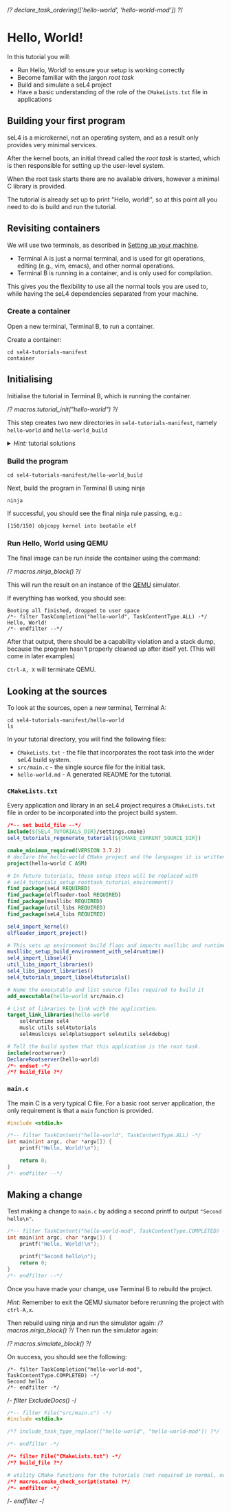 <!--
  Copyright 2017, Data61, CSIRO (ABN 41 687 119 230)

  SPDX-License-Identifier: BSD-2-Clause
-->

/*? declare_task_ordering(['hello-world', 'hello-world-mod']) ?*/
# Hello, World!

In this tutorial you will:

- Run Hello, World! to ensure your setup is working correctly
- Become familiar with the jargon *root task*
- Build and simulate a seL4 project
- Have a basic understanding of the role of the `CMakeLists.txt` file in applications

## Building your first program
seL4 is a microkernel, not an operating system, and as a result only provides very minimal services.

After the kernel boots, an initial thread called the *root task* is started, which is then responsible for setting up the user-level system.

When the root task starts there are no available drivers, however a minimal C library is provided.

The tutorial is already set up to print "Hello, world!", so at this point  all you need to do is build and run the tutorial.

## Revisiting containers

We will use two terminals, as described in [Setting up your machine](https://docs.sel4.systems/Tutorials/seL4Kernel/setting-up#mapping-a-container).
 - Terminal A is just a normal terminal, and is used for git operations, editing (e.g., vim, emacs), and other normal operations.
 - Terminal B is running in a container, and is only used for compilation.

This gives you the flexibility to use all the normal tools you are used to, while having the seL4 dependencies separated from your machine.

### Create a container

Open a new terminal, Terminal B, to run a container.


Create a container:

```
cd sel4-tutorials-manifest
container
```

## Initialising

Initialise the tutorial in Terminal B, which is running the container.

/*? macros.tutorial_init("hello-world") ?*/

This step creates two new directories in `sel4-tutorials-manifest`, namely `hello-world` and `hello-world_build`

<details markdown='1'>

<summary style="display:list-item"><em>Hint:</em> tutorial solutions</summary>
<br>
All tutorials come with complete solutions. To get solutions run:

/*? macros.tutorial_init_with_solution("hello-world") ?*/

This will generate another `hello-world` directory and `hello-world_build` directory, with unique names, e.g. `hello-world44h1po5q` and `hello-world44h1po5q_build`.

</details>



### Build the program

```
cd sel4-tutorials-manifest/hello-world_build
```

Next, build the program in Terminal B using ninja

```
ninja
```

If successful, you should see the final ninja rule passing, e.g.:

```
[150/150] objcopy kernel into bootable elf
```

### Run Hello, World using QEMU

The final image can be run *inside* the container using the command:

/*? macros.ninja_block() ?*/

This will run the result on an instance of the [QEMU](https://www.qemu.org) simulator.

If everything has worked, you should see:

```
Booting all finished, dropped to user space
/*- filter TaskCompletion("hello-world", TaskContentType.ALL) -*/
Hello, World!
/*- endfilter --*/
```

After that output, there should be a capability violation and a stack dump,
because the program hasn't properly cleaned up after itself yet. (This will come in later examples)

`Ctrl-A, X` will terminate QEMU.

## Looking at the sources
To look at the sources, open a new terminal, Terminal A:

```
cd sel4-tutorials-manifest/hello-world
ls
```

In your tutorial directory, you will find the following files:
 * `CMakeLists.txt` - the file that incorporates the root task into the wider seL4 build system.
 * `src/main.c` - the single source file for the initial task.
 * `hello-world.md` - A generated README for the tutorial.

### `CMakeLists.txt`

Every application and library in an seL4 project requires a `CMakeLists.txt` file in order to be
 incorporated into the project build system.

```cmake
/*-- set build_file --*/
include(${SEL4_TUTORIALS_DIR}/settings.cmake)
sel4_tutorials_regenerate_tutorial(${CMAKE_CURRENT_SOURCE_DIR})

cmake_minimum_required(VERSION 3.7.2)
# declare the hello-world CMake project and the languages it is written in (just C)
project(hello-world C ASM)

# In future tutorials, these setup steps will be replaced with
# sel4_tutorials_setup_roottask_tutorial_environment()
find_package(seL4 REQUIRED)
find_package(elfloader-tool REQUIRED)
find_package(musllibc REQUIRED)
find_package(util_libs REQUIRED)
find_package(seL4_libs REQUIRED)

sel4_import_kernel()
elfloader_import_project()

# This sets up environment build flags and imports musllibc and runtime libraries.
musllibc_setup_build_environment_with_sel4runtime()
sel4_import_libsel4()
util_libs_import_libraries()
sel4_libs_import_libraries()
sel4_tutorials_import_libsel4tutorials()

# Name the executable and list source files required to build it
add_executable(hello-world src/main.c)

# List of libraries to link with the application.
target_link_libraries(hello-world
    sel4runtime sel4
    muslc utils sel4tutorials
    sel4muslcsys sel4platsupport sel4utils sel4debug)

# Tell the build system that this application is the root task. 
include(rootserver)
DeclareRootserver(hello-world)
/*- endset -*/
/*? build_file ?*/
```

### `main.c`

The main C is a very typical C file. For a basic root server application, the only requirement is that 
a `main` function is provided. 

```c
#include <stdio.h>

/*-- filter TaskContent("hello-world", TaskContentType.ALL) -*/
int main(int argc, char *argv[]) {
    printf("Hello, World!\n");

    return 0;
}
/*- endfilter --*/
```

## Making a change

Test making a change to `main.c` by adding a second printf to output `"Second hello\n"`.

```c
/*-- filter TaskContent("hello-world-mod", TaskContentType.COMPLETED) -*/
int main(int argc, char *argv[]) {
    printf("Hello, World!\n");

    printf("Second hello\n");
    return 0;
}
/*- endfilter --*/
```
Once you have made your change, use Terminal B to rebuild the project.

*Hint:* Remember to exit the QEMU siumator before rerunning the project with `ctrl-A,x`.

Then rebuild using ninja and run the simulator again:
/*? macros.ninja_block() ?*/
Then run the simulator again:

/*? macros.simulate_block() ?*/

On success, you should see the following:

```
/*- filter TaskCompletion("hello-world-mod", TaskContentType.COMPLETED) -*/
Second hello
/*- endfilter -*/
```

/*- filter ExcludeDocs() -*/

```c
/*-- filter File("src/main.c") -*/
#include <stdio.h>

/*? include_task_type_replace(["hello-world", "hello-world-mod"]) ?*/

/*- endfilter -*/
```
```cmake
/*- filter File("CMakeLists.txt") -*/
/*? build_file ?*/

# utility CMake functions for the tutorials (not required in normal, non-tutorial applications)
/*? macros.cmake_check_script(state) ?*/
/*- endfilter -*/
```
/*- endfilter -*/
